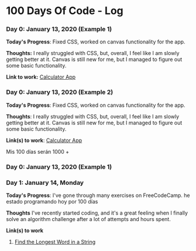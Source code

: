 # 100 Days Of Code - Log

### Day 0: January 13, 2020 (Example 1)


**Today's Progress**: Fixed CSS, worked on canvas functionality for the app.

**Thoughts:** I really struggled with CSS, but, overall, I feel like I am slowly getting better at it. Canvas is still new for me, but I managed to figure out some basic functionality.

**Link to work:** [Calculator App](http://www.example.com)

### Day 0: January 13, 2020 (Example 2)


**Today's Progress**: Fixed CSS, worked on canvas functionality for the app.

**Thoughts**: I really struggled with CSS, but, overall, I feel like I am slowly getting better at it. Canvas is still new for me, but I managed to figure out some basic functionality.

**Link(s) to work**: [Calculator App](http://www.example.com)

Mis 100 días serán 1000 +
### Day 0: January 13, 2020 (Example 1)

### Day 1: January 14, Monday

**Today's Progress**: I've gone through many exercises on FreeCodeCamp.
he estado programando hoy por 100 días

**Thoughts** I've recently started coding, and it's a great feeling when I finally solve an algorithm challenge after a lot of attempts and hours spent.

**Link(s) to work**
1. [Find the Longest Word in a String](https://www.freecodecamp.com/challenges/find-the-longest-word-in-a-string)